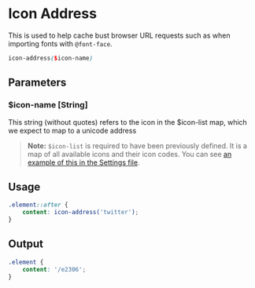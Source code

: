 # Icon Address

This is used to help cache bust browser URL requests such as when importing fonts with `@font-face`.

```scss
icon-address($icon-name)
```

## Parameters

### $icon-name [String]

This string (without quotes) refers to the icon in the $icon-list map, which we expect to map to a unicode address

> **Note:** `$icon-list` is required to have been previously defined. It is a map of all available icons and their icon codes. You can see [an example of this in the Settings file](/dist/settings/_icon-font.scss).

## Usage

```scss
.element::after {
    content: icon-address('twitter');
}
```

## Output

```scss
.element {
    content: '/e2306';
}
```
